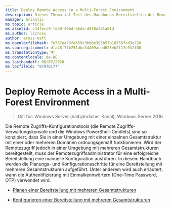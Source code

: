 ```yaml
---
title: Deploy Remote Access in a Multi-Forest Environment
description: Dieses Thema ist Teil des Handbuchs Bereitstellen des Remote Zugriffs in einer Umgebung mit mehreren Gesamtstrukturen in Windows Server 2016.
manager: brianlic
ms.topic: article
ms.assetid: c44fecc9-fe39-40bd-b6da-d8f8afe1a01d
ms.author: lizross
author: eross-msft
ms.openlocfilehash: 7e737ea73fe659c3bb0e395b57b18558fcd3e720
ms.sourcegitcommit: dfa48f77b751dbc34409aced628eb2f17c912f08
ms.translationtype: MT
ms.contentlocale: de-DE
ms.lasthandoff: 08/07/2020
ms.locfileid: "87970177"
---
```

# <a name="deploy-remote-access-in-a-multi-forest-environment"></a>Deploy Remote Access in a Multi-Forest Environment

>Gilt für: Windows Server (halbjährlicher Kanal), Windows Server 2016

Die Remote Zugriffs-Konfigurationstools (die Remote Zugriffs-Verwaltungskonsole und die Windows PowerShell-Cmdlets) sind so konzipiert, dass Sie in einer Umgebung mit einer einzelnen Gesamtstruktur mit einer oder mehreren Domänen ordnungsgemäß funktionieren. Wird der Remotezugriff jedoch in einer Umgebung mit mehreren Gesamtstrukturen bereitgestellt, muss der Remotezugriffsadministrator für eine erfolgreiche Bereitstellung eine manuelle Konfiguration ausführen. In diesem Handbuch werden die Planungs- und Konfigurationsschritte für eine Bereitstellung mit mehreren Gesamtstrukturen aufgeführt. Unter anderem wird auch erläutert, wann die Authentifizierung mit Einmalkennwörtern (One-Time Password, OTP) verwendet wird.

-   [Planen einer Bereitstellung mit mehreren Gesamtstrukturen](Plan-a-Multi-Forest-Deployment.md)

-   [Konfigurieren einer Bereitstellung mit mehreren Gesamtstrukturen](Configure-a-Multi-Forest-Deployment.md)



